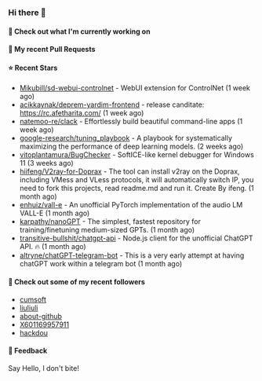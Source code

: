 ### Hi there 👋

#### 👷 Check out what I'm currently working on

#### 🔨 My recent Pull Requests


#### ⭐ Recent Stars

- [Mikubill/sd-webui-controlnet](https://github.com/Mikubill/sd-webui-controlnet) - WebUI extension for ControlNet (1 week ago)
- [acikkaynak/deprem-yardim-frontend](https://github.com/acikkaynak/deprem-yardim-frontend) - release canditate: https://rc.afetharita.com/ (1 week ago)
- [natemoo-re/clack](https://github.com/natemoo-re/clack) - Effortlessly build beautiful command-line apps (1 week ago)
- [google-research/tuning_playbook](https://github.com/google-research/tuning_playbook) - A playbook for systematically maximizing the performance of deep learning models. (2 weeks ago)
- [vitoplantamura/BugChecker](https://github.com/vitoplantamura/BugChecker) - SoftICE-like kernel debugger for Windows 11 (3 weeks ago)
- [hiifeng/V2ray-for-Doprax](https://github.com/hiifeng/V2ray-for-Doprax) - The tool can install v2ray on the Doprax, including VMess and VLess protocols, it will automatically switch IP, you need to fork this projects, read readme.md and run it. Create By ifeng. (1 month ago)
- [enhuiz/vall-e](https://github.com/enhuiz/vall-e) - An unofficial PyTorch implementation of the audio LM VALL-E  (1 month ago)
- [karpathy/nanoGPT](https://github.com/karpathy/nanoGPT) - The simplest, fastest repository for training/finetuning medium-sized GPTs. (1 month ago)
- [transitive-bullshit/chatgpt-api](https://github.com/transitive-bullshit/chatgpt-api) - Node.js client for the unofficial ChatGPT API. 🔥 (1 month ago)
- [altryne/chatGPT-telegram-bot](https://github.com/altryne/chatGPT-telegram-bot) - This is a very early attempt at having chatGPT work within a telegram bot (1 month ago)

#### 👯 Check out some of my recent followers

- [cumsoft](https://github.com/cumsoft)
- [liuliuli](https://github.com/liuliuli)
- [about-github](https://github.com/about-github)
- [X601169957911](https://github.com/X601169957911)
- [hackdou](https://github.com/hackdou)

#### 💬 Feedback

Say Hello, I don't bite!